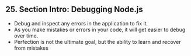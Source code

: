 ## 25. Section Intro: Debugging Node.js

- Debug and inspect any errors in the application to fix it.
- As you make mistakes or errors in your code, it will get easier to debug over time.
- Perfection is not the ultimate goal, but the ability to learn and recover from mistakes
